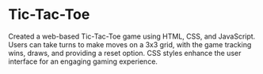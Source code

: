 # Tic-Tac-Toe
Created a web-based Tic-Tac-Toe game using HTML, CSS, and JavaScript. Users can take turns to make moves on a 3x3 grid, with the game tracking wins, draws, and providing a reset option. CSS styles enhance the user interface for an engaging gaming experience.
